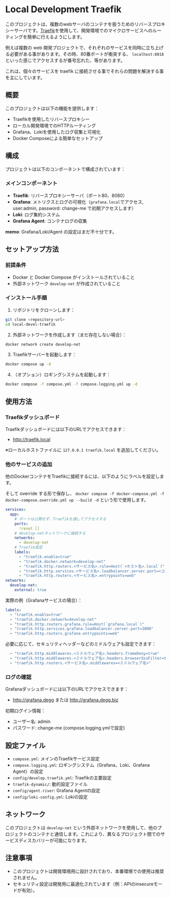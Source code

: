 # Local Development Traefik

このプロジェクトは、複数のwebサーバのコンテナを扱うためのリバースプロキシーサーバです。[Traefik](https://traefik.io/)を使用して、開発環境でのマイクロサービスへのルーティングを簡単に行えるようにします。

例えば複数の web 開発プロジェクトで、それぞれのサービスを同時に立ち上げる必要がある事があります。その時、80番ポートが衝突する、 `localhost:8018` といった感じでアクセスするが番号忘れた、等があります。

これは、個々のサービスを traefik に接続させる事でそれらの問題を解決する事を主にしています。

## 概要

このプロジェクトは以下の機能を提供します：

- Traefikを使用したリバースプロキシー
- ローカル開発環境でのHTTPルーティング
- Grafana、Lokiを使用したログ収集と可視化
- Docker Composeによる簡単なセットアップ

## 構成

プロジェクトは以下のコンポーネントで構成されています：

### メインコンポーネント

- **Traefik**: リバースプロキシーサーバ（ポート80、8080）
- **Grafana**: メトリクスとログの可視化（`grafana.local`でアクセス, user:admin, password: change-me で初期アクセスします）
- **Loki**: ログ集約システム
- **Grafana Agent**: コンテナログの収集

**memo**: Grafana/Loki/Agent の設定はまだ不十分です。

## セットアップ方法

### 前提条件

- Docker と Docker Compose がインストールされていること
- 外部ネットワーク `develop-net` が作成されていること

### インストール手順

1. リポジトリをクローンします：

```bash
git clone <repository-url>
cd local-devel-traefik
```

2. 外部ネットワークを作成します（まだ存在しない場合）：

```bash
docker network create develop-net
```

3. Traefikサーバーを起動します：

```bash
docker compose up -d
```

4. （オプション）ロギングシステムを起動します：

```bash
docker compose -f compose.yml -f compose.logging.yml up -d
```

## 使用方法

### Traefikダッシュボード

Traefikダッシュボードには以下のURLでアクセスできます：
- http://traefik.local

※ローカルホストファイルに `127.0.0.1 traefik.local` を追加してください。

### 他のサービスの追加

他のDockerコンテナをTraefikに接続するには、以下のようにラベルを設定します。

そして override する形で保存し、 `docker compsoe -f docker-compose.yml -f docker-compose.override.yml up --build -d` という形で使用します。

```yaml
services:
  app:
    # ポートは公開せず、Traefikを通してアクセスする
    ports:
      !reset []
    # develop-netネットワークに接続する
    networks:
      - develop-net
    # Traefik設定
    labels:
      - "traefik.enable=true"
      - "traefik.docker.network=develop-net"
      - "traefik.http.routers.<サービス名>.rule=Host(`<ホスト名>.local`)"
      - "traefik.http.services.<サービス名>.loadbalancer.server.port=<コンテナ内ポート>"
      - "traefik.http.routers.<サービス名>.entrypoints=web"
networks:
  develop-net:
    external: true
```

実際の例（Grafanaサービスの場合）：

```yaml
labels:
  - "traefik.enable=true"
  - "traefik.docker.network=develop-net"
  - "traefik.http.routers.grafana.rule=Host(`grafana.local`)"
  - "traefik.http.services.grafana.loadbalancer.server.port=3000"
  - "traefik.http.routers.grafana.entrypoints=web"
```

必要に応じて、セキュリティヘッダーなどのミドルウェアも設定できます：

```yaml
  - "traefik.http.middlewares.<ミドルウェア名>.headers.frameDeny=true"
  - "traefik.http.middlewares.<ミドルウェア名>.headers.browserXssFilter=true"
  - "traefik.http.routers.<サービス名>.middlewares=<ミドルウェア名>"
```

### ログの確認

Grafanaダッシュボードには以下のURLでアクセスできます：
- http://grafana.degg または http://grafana.degg.biz

初期ログイン情報：
- ユーザー名: admin
- パスワード: change-me (compose.logging.ymlで設定)

## 設定ファイル

- `compose.yml`: メインのTraefikサービス設定
- `compose.logging.yml`: ロギングシステム（Grafana、Loki、Grafana Agent）の設定
- `config/develop.traefik.yml`: Traefikの主要設定
- `traefik-dynamic/`: 動的設定ファイル
- `config/agent.river`: Grafana Agentの設定
- `config/loki-config.yml`: Lokiの設定

## ネットワーク

このプロジェクトは `develop-net` という外部ネットワークを使用して、他のプロジェクトのコンテナと通信します。これにより、異なるプロジェクト間でのサービスディスカバリーが可能になります。

## 注意事項

- このプロジェクトは開発環境用に設計されており、本番環境での使用は推奨されません。
- セキュリティ設定は開発用に最適化されています（例：APIのinsecureモードが有効）。
